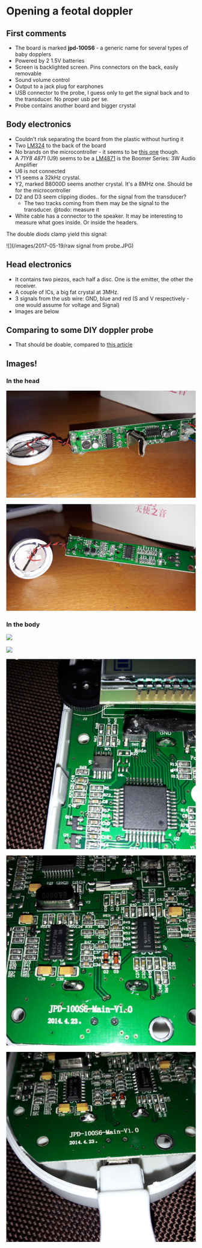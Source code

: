 # Opening a feotal doppler

## First comments

* The board is marked __jpd-100S6__ - a generic name for several types of baby dopplers
* Powered by 2 1.5V batteries
* Screen is backlighted screen. Pins connectors on the back, easily removable
* Sound volume control
* Output to a jack plug for earphones
* USB connector to the probe, I guess only to get the signal back and to the transducer. No proper usb per se.
* Probe contains another board and bigger crystal

## Body electronics

* Couldn't risk separating the board from the plastic without hurting it
* Two [LM324](http://www.ti.com/general/docs/lit/getliterature.tsp?genericPartNumber=LM2902-N&fileType=pdf
) to the back of the board 
* No brands on the microcontroller - it seems to be [this one](http://www.abov.co.kr/en/index.php?Depth1=3&Depth2=1&Depth3=1&Depth4=1&Item=MC96F6432Q) though.
* A _71Y8 4871_ (U9) seems to be a [LM4871](http://www.ti.com/product/LM4871) is the Boomer Series: 3W Audio Amplifier
* U6  is not connected
* Y1 seems a 32kHz crystal.
* Y2, marked B8000D seems another crystal. It's a 8MHz one. Should be for the microcontroller
* D2 and D3 seem clipping diodes.. for the signal from the transducer?
     * The two tracks coming from them may be the signal to the transducer. @todo: measure it
* White cable has a connector to the speaker. It may be interesting to measure what goes inside. Or inside the headers. 

The double diods clamp yield this signal:

![](/images/2017-05-19/raw signal from probe.JPG)

## Head electronics

* It contains two piezos, each half a disc. One is the emitter, the other the receiver.
* A couple of ICs, a big fat crystal at 3MHz.
* 3 signals from the usb wire: GND, blue and red (S and V respectively - one would assume for voltage and Signal)
* Images are below 


## Comparing to some DIY doppler probe

* That should be doable, compared to [this article](/pdf/DIY-doppler.pdf)

## Images!

### In the head

![](/images/2017-05-19/20170521_170648.jpg)


![](/images/2017-05-19/20170521_170703.jpg)

### In the body

![](/images/2017-05-19/20170519_183909.jpg)

![](/images/2017-05-19/20170519_183916.jpg)

![](/images/2017-05-19/20170519_183924.jpg)

![](/images/2017-05-19/20170519_183934.jpg)

![](/images/2017-05-19/20170519_183954.jpg)
